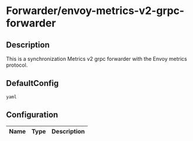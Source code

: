 # Forwarder/envoy-metrics-v2-grpc-forwarder
## Description
This is a synchronization Metrics v2 grpc forwarder with the Envoy metrics protocol.
## DefaultConfig
```yaml```
## Configuration
|Name|Type|Description|
|----|----|-----------|

